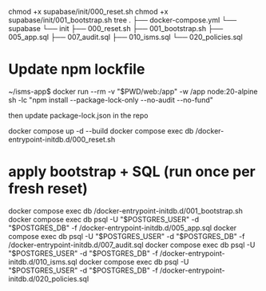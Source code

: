 
chmod +x supabase/init/000_reset.sh
chmod +x supabase/init/001_bootstrap.sh
tree
.
├── docker-compose.yml
└── supabase
    └── init
        ├── 000_reset.sh
        ├── 001_bootstrap.sh
        ├── 005_app.sql
        ├── 007_audit.sql
        ├── 010_isms.sql
        └── 020_policies.sql


# Update npm lockfile
~/isms-app$
docker run --rm -v "$PWD/web:/app" -w /app node:20-alpine \
  sh -lc "npm install --package-lock-only --no-audit --no-fund"

then update package-lock.json in the repo


docker compose up -d --build
docker compose exec db /docker-entrypoint-initdb.d/000_reset.sh
# apply bootstrap + SQL (run once per fresh reset)
docker compose exec db /docker-entrypoint-initdb.d/001_bootstrap.sh
docker compose exec db psql -U "$POSTGRES_USER" -d "$POSTGRES_DB" -f /docker-entrypoint-initdb.d/005_app.sql
docker compose exec db psql -U "$POSTGRES_USER" -d "$POSTGRES_DB" -f /docker-entrypoint-initdb.d/007_audit.sql
docker compose exec db psql -U "$POSTGRES_USER" -d "$POSTGRES_DB" -f /docker-entrypoint-initdb.d/010_isms.sql
docker compose exec db psql -U "$POSTGRES_USER" -d "$POSTGRES_DB" -f /docker-entrypoint-initdb.d/020_policies.sql

